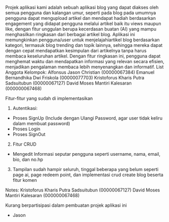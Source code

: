 
Projek aplikasi kami adalah sebuah aplikasi blog yang dapat diakses oleh semua pengguna dan kalangan umur, seperti pada blog pada umumnya pengguna dapat mengupload artikel dan mendapat hadiah berdasarkan engagement yang didapat pengguna melalui artikel baik itu views maupun like, dengan fitur unggulan berupa kecerdasan buatan (AI) yang mampu menghasilkan ringkasan dari berbagai artikel blog. Aplikasi ini memungkinkan pengguna/user untuk menjelajahiartikel blog berdasarkan kategori, termasuk blog trending dan topik lainnya, sehingga mereka dapat dengan cepat mendapatkan kesimpulan dari artikelnya tanpa harus membaca keseluruhan artikel. Dengan fitur ringkasan ini, pengguna dapat menghemat waktu dan mendapatkan informasi yang relevan secara efisien, menjadikan pengalaman membaca lebih menyenangkan dan informatif.
List Anggota Kelompok:
Alfonsus Jason Christian (00000067384)
Emanuel Bernandhika Dwi Friskola (00000077703)
Kristoforus Kharis Putra Sadsuitubun (00000067127)
David Moses Mantiri Kalesaran (000000067468)

Fitur-fitur yang sudah di implementasikan
1. Autentikasi:
- Proses SignUp (Include dengan Ulangi Password, agar user tidak keliru dalam membuat password)
- Proses Login
- Proses SignOut
2. Fitur CRUD
- Mengedit Informasi seputar pengguna seperti username, nama, email, bio, dan no.hp
3. Tampilan sudah hampir seluruh, tinggal beberapa yang belum seperti page ai, page redeem point, dan implementasi crud create blog beserta fitur komen

Notes:
Kristoforus Kharis Putra Sadsuitubun (00000067127)
David Moses Mantiri Kalesaran (000000067468)

Kurang berpartisipasi dalam pembuatan projek aplikasi ini
- Jason
